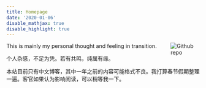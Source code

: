 ```yaml
---
title: Homepage
date: '2020-01-06'
disable_mathjax: true
disable_highlight: true
---
```


[<img src="https://simpleicons.org/icons/github.svg" style="max-width:15%;min-width:40px;float:right;" alt="Github repo" />](https://github.com/john-qu/johnqu_site)

This is mainly my personal thought and feeling in transition.

个人杂感，不足为凭。若有共鸣，纯属有缘。

本站目前只有中文博客，其中一年之前的内容可能格式不良。我打算春节假期整理一遍。客官如果认为影响阅读，可以稍等我一下。